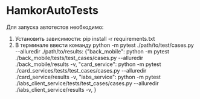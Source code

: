 # HamkorAutoTests

Для запуска автотестов необходимо:
1) Установить зависимости: pip install -r requirements.txt
2) В терминале ввести команду python -m pytest ./path/to/test/cases.py --alluredir ./path/to/results:
   {"back_mobile": python -m pytest ./back_mobile/tests/test_cases/cases.py --alluredir ./back_mobile/results -v,
    "card_service": python -m pytest ./card_services/tests/test_cases/cases.py --alluredir ./card_service/results -v,
    "iabs_service": python -m pytest ./iabs_client_service/tests/test_cases/cases.py --alluredir ./iabs_client_service/results -v,
   }


